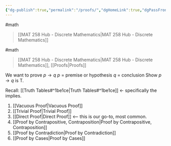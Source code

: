 ```yaml
---
{"dg-publish":true,"permalink":"/proofs/","dgHomeLink":true,"dgPassFrontmatter":false,"dgShowLocalGraph":true}
---
```


#math
> [[MAT 258 Hub - Discrete Mathematics|MAT 258 Hub - Discrete Mathematics]]


<div class="transclusion internal-embed is-loaded"><div class="markdown-embed">

<div class="markdown-embed-title">



</div>


#math 
> [[MAT 258 Hub - Discrete Mathematics|MAT 258 Hub - Discrete Mathematics]], [[Proofs|Proofs]]

We want to prove $p\rightarrow q$
$p$ = premise or hypothesis
$q$ = conclusion
Show $p\rightarrow q$ is T.

Recall: [[Truth Tables#^1be1ce|Truth Tables#^1be1ce]] <- specifically the implies.

1. [[Vacuous Proof|Vacuous Proof]]
2. [[Trivial Proof|Trivial Proof]]
3. [[Direct Proof|Direct Proof]] <-- this is our go-to, most common.
4. [[Proof by Contrapositive, Contraposition|Proof by Contrapositive, Contraposition]]
5. [[Proof by Contradiction|Proof by Contradiction]]
6. [[Proof by Cases|Proof by Cases]]

</div></div>

